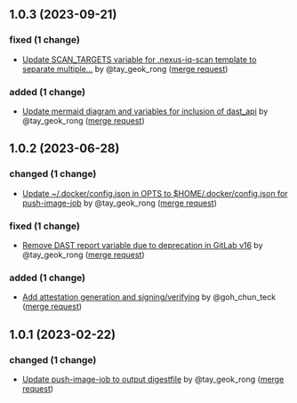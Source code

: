 ## 1.0.3 (2023-09-21)

### fixed (1 change)


- [Update SCAN_TARGETS variable for .nexus-iq-scan template to separate multiple...](innersource/sgts/ship-hats/e2e-templates/ship-hats-docker-single-service-app-e2e-templates@4e38cc6dc99539aa45afb07c512e83a675227557) by @tay_geok_rong ([merge request](innersource/sgts/ship-hats/e2e-templates/ship-hats-docker-single-service-app-e2e-templates!38))

### added (1 change)


- [Update mermaid diagram and variables for inclusion of dast_api](innersource/sgts/ship-hats/e2e-templates/ship-hats-docker-single-service-app-e2e-templates@14c661cb7a9fa2a31fc91935a9cd185f157740a6) by @tay_geok_rong ([merge request](innersource/sgts/ship-hats/e2e-templates/ship-hats-docker-single-service-app-e2e-templates!34))

## 1.0.2 (2023-06-28)

### changed (1 change)


- [Update ~/.docker/config.json in OPTS to $HOME/.docker/config.json for push-image-job](innersource/sgts/ship-hats/e2e-templates/ship-hats-docker-single-service-app-e2e-templates@0550c4b7ff9857bd83551cdf2a59d26a6184c1fa) by @tay_geok_rong ([merge request](innersource/sgts/ship-hats/e2e-templates/ship-hats-docker-single-service-app-e2e-templates!36))

### fixed (1 change)


- [Remove DAST report variable due to deprecation in GitLab v16](innersource/sgts/ship-hats/e2e-templates/ship-hats-docker-single-service-app-e2e-templates@16107b80361b7caaeb06310760ab8ad33ad3bc37) by @tay_geok_rong ([merge request](innersource/sgts/ship-hats/e2e-templates/ship-hats-docker-single-service-app-e2e-templates!35))

### added (1 change)


- [Add attestation generation and signing/verifying](innersource/sgts/ship-hats/e2e-templates/ship-hats-docker-single-service-app-e2e-templates@83dac3853d98f3fc429bf935e18c837b3d9805d6) by @goh_chun_teck ([merge request](innersource/sgts/ship-hats/e2e-templates/ship-hats-docker-single-service-app-e2e-templates!27))

## 1.0.1 (2023-02-22)

### changed (1 change)


- [Update push-image-job to output digestfile](innersource/sgts/ship-hats/e2e-templates/ship-hats-docker-single-service-app-e2e-templates@cb5f7da6779f0e32796b718d6320073fd47c2489) by @tay_geok_rong ([merge request](innersource/sgts/ship-hats/e2e-templates/ship-hats-docker-single-service-app-e2e-templates!25))
